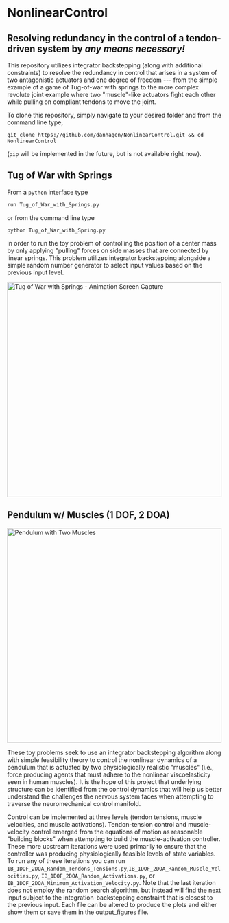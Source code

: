 # NonlinearControl
## Resolving redundancy in the control of a tendon-driven system by *any means necessary!*

This repository utilizes integrator backstepping (along with additional constraints) to resolve the redundancy in control that arises in a system of two antagonistic actuators and one degree of freedom --- from the simple example of a game of Tug-of-war with springs to the more complex revolute joint example where two "muscle"-like actuators fight each other while pulling on compliant tendons to move the joint. 

To clone this repository, simply navigate to your desired folder and from the command line type,
```
git clone https://github.com/danhagen/NonlinearControl.git && cd NonlinearControl
```
(`pip` will be implemented in the future, but is not available right now).

## Tug of War with Springs
From a `python` interface type
```py
run Tug_of_War_with_Springs.py
```
or from the command line type
```
python Tug_of_War_with_Spring.py
```
in order to run the toy problem of controlling the position of a center mass by only applying "pulling" forces on side masses that are connected by linear springs. This problem utilizes integrator backstepping alongside a simple random number generator to select input values based on the previous input level. 


<img width="500" src="https://raw.githubusercontent.com/danhagen/NonlinearControl/master/output_figures/Tug_of_War_with_Springs/2018_07_09-100800/Tug_of_War_with_Springs_Screen_Capture.PNG" alt="Tug of War with Springs - Animation Screen Capture">


## Pendulum w/ Muscles (1 DOF, 2 DOA) 

<img width="500" src="https://raw.githubusercontent.com/danhagen/NonlinearControl/master/useful_figures/Muscle_forced_pendulum.PNG" alt="Pendulum with Two Muscles">

These toy problems seek to use an integrator backstepping algorithm along with simple feasibility theory to control the nonlinear dynamics of a pendulum that is actuated by two physiologically realistic "muscles" (i.e., force producing agents that must adhere to the nonlinear viscoelasticity seen in human muscles). It is the hope of this project that underlying structure can be identified from the control dynamics that will help us better understand the challenges the nervous system faces when attempting to traverse the neuromechanical control manifold.

Control can be implemented at three levels (tendon tensions, muscle velocities, and muscle activations). Tendon-tension control and muscle-velocity control emerged from the equations of motion as reasonable "building blocks" when attempting to build the muscle-activation controller. These more upstream iterations were used primarily to ensure that the controller was producing physiologically feasible levels of state variables. To run any of these iterations you can run `IB_1DOF_2DOA_Random_Tendons_Tensions.py`,`IB_1DOF_2DOA_Random_Muscle_Velocities.py`, `IB_1DOF_2DOA_Random_Activations.py`, or `IB_1DOF_2DOA_Minimum_Activation_Velocity.py`. Note that the last iteration does not employ the random search algorithm, but instead will find the next input subject to the integration-backstepping constraint that is closest to the previous input. Each file can be altered to produce the plots and either show them or save them in the output_figures file.
